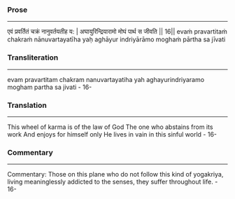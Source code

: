 ### Prose 
 --- 
एवं प्रवर्तितं चक्रं नानुवर्तयतीह य: |
अघायुरिन्द्रियारामो मोघं पार्थ स जीवति || 16||
evaṁ pravartitaṁ chakraṁ nānuvartayatīha yaḥ
aghāyur indriyārāmo moghaṁ pārtha sa jīvati

### Transliteration 
 --- 
evam pravartitam chakram nanuvartayatiha yah aghayurindriyaramo mogham partha sa jivati - 16-

### Translation 
 --- 
This wheel of karma is of the law of God The one who abstains from its work And enjoys for himself only He lives in vain in this sinful world - 16-

### Commentary 
 --- 
Commentary: Those on this plane who do not follow this kind of yogakriya, living meaninglessly addicted to the senses, they suffer throughout life. - 16-